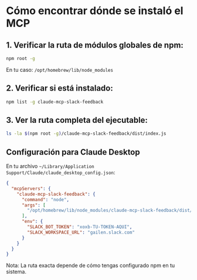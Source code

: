 # Cómo encontrar dónde se instaló el MCP

## 1. Verificar la ruta de módulos globales de npm:
```bash
npm root -g
```

En tu caso: `/opt/homebrew/lib/node_modules`

## 2. Verificar si está instalado:
```bash
npm list -g claude-mcp-slack-feedback
```

## 3. Ver la ruta completa del ejecutable:
```bash
ls -la $(npm root -g)/claude-mcp-slack-feedback/dist/index.js
```

## Configuración para Claude Desktop

En tu archivo `~/Library/Application Support/Claude/claude_desktop_config.json`:

```json
{
  "mcpServers": {
    "claude-mcp-slack-feedback": {
      "command": "node",
      "args": [
        "/opt/homebrew/lib/node_modules/claude-mcp-slack-feedback/dist/index.js"
      ],
      "env": {
        "SLACK_BOT_TOKEN": "xoxb-TU-TOKEN-AQUI",
        "SLACK_WORKSPACE_URL": "gailen.slack.com"
      }
    }
  }
}
```

Nota: La ruta exacta depende de cómo tengas configurado npm en tu sistema.